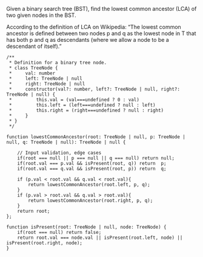 Given a binary search tree (BST), find the lowest common ancestor (LCA) of two given nodes in the BST.

According to the definition of LCA on Wikipedia: “The lowest common ancestor is defined between two nodes p and q as the lowest node in T that has both p and q as descendants (where we allow a node to be a descendant of itself).”

```
/**
 * Definition for a binary tree node.
 * class TreeNode {
 *     val: number
 *     left: TreeNode | null
 *     right: TreeNode | null
 *     constructor(val?: number, left?: TreeNode | null, right?: TreeNode | null) {
 *         this.val = (val===undefined ? 0 : val)
 *         this.left = (left===undefined ? null : left)
 *         this.right = (right===undefined ? null : right)
 *     }
 * }
 */

function lowestCommonAncestor(root: TreeNode | null, p: TreeNode | null, q: TreeNode | null): TreeNode | null {
    
    // Input validation, edge cases
    if(root === null || p === null || q === null) return null;
    if(root.val === p.val && isPresent(root, q)) return  p;
    if(root.val === q.val && isPresent(root, p)) return  q;
    
    if (p.val < root.val && q.val < root.val){
        return lowestCommonAncestor(root.left, p, q);
    }
    if (p.val > root.val && q.val > root.val){
        return lowestCommonAncestor(root.right, p, q);
    }
    return root;
};

function isPresent(root: TreeNode | null, node: TreeNode) {
    if(root === null) return false;
    return root.val === node.val || isPresent(root.left, node) || isPresent(root.right, node);
}

```
